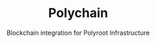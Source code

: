 <h1 align="center">Polychain</h1>

<p align="center">Blockchain integration for Polyroot Infrastructure</p>
